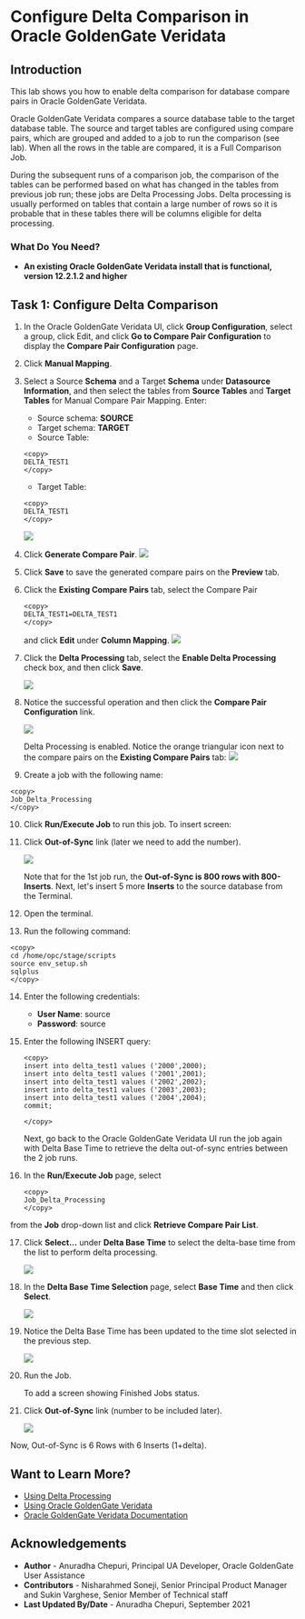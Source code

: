 # Configure Delta Comparison in Oracle GoldenGate Veridata

## Introduction
This lab shows you how to enable delta comparison for database compare pairs in Oracle GoldenGate Veridata.

Oracle GoldenGate Veridata compares a source database table to the target database table. The source and target tables are configured using compare pairs, which are grouped and added to a job to run the comparison (see lab). When all the rows in the table are compared, it is a Full Comparison Job.

During the subsequent runs of a comparison job, the comparison of the tables can be performed based on what has changed in the tables from previous job run; these jobs are Delta Processing Jobs. Delta processing is usually performed on tables that contain a large number of rows so it is probable that in these tables there will be columns eligible for delta processing.

### What Do You Need?

+ **An existing Oracle GoldenGate Veridata install that is functional, version 12.2.1.2 and higher**

## Task 1: Configure Delta Comparison

1. In the Oracle GoldenGate Veridata UI, click **Group Configuration**, select a group, click Edit, and click **Go to Compare Pair Configuration** to display the **Compare Pair Configuration** page.
2. Click **Manual Mapping**.
3. Select a Source **Schema** and a Target **Schema** under **Datasource Information**, and then select the tables from **Source Tables** and **Target Tables** for Manual Compare Pair Mapping.
Enter:
    * Source schema: **SOURCE**
    * Target schema: **TARGET**
    * Source Table:
    ```
    <copy>
    DELTA_TEST1
    </copy>

    ```
    * Target Table:
    ```
    <copy>
    DELTA_TEST1
    </copy>

    ```
    ![](./images/1DP.png " ")
4. Click **Generate Compare Pair**.
    ![](./images/2DP.png " ")
5. Click **Save** to save the generated compare pairs on the **Preview** tab.
6. Click the **Existing Compare Pairs** tab, select the Compare Pair
      ```
      <copy>
      DELTA_TEST1=DELTA_TEST1
      </copy>
      ```
      and click **Edit** under **Column Mapping**.
    ![](./images/3DP.png " ")

7.  Click the **Delta Processing** tab, select the **Enable Delta Processing** check box, and then click **Save**.

    ![](./images/3DP_selectEnableDelta.png " ")

8. Notice the successful operation and then click the **Compare Pair Configuration** link.

    ![](./images/5DP.png " ")

    Delta Processing is enabled. Notice the orange triangular icon next to the compare pairs on the **Existing Compare Pairs** tab:
    ![](./images/6DP.png " ")

9.  Create a job with the following name:
  ```
  <copy>
  Job_Delta_Processing
  </copy>

  ```
10. Click **Run/Execute Job** to run this job. To insert screen:

11. Click **Out-of-Sync** link (later we need to add the number).

     ![](./images/7DP.png " ")

    Note that for the 1st job run, the **Out-of-Sync is 800 rows with 800-Inserts**. Next, let's insert 5 more **Inserts** to the source database from the Terminal.

12. Open the terminal.
13. Run the following command:
  ```
  <copy>
  cd /home/opc/stage/scripts
  source env_setup.sh
  sqlplus
  </copy>

  ```
14. Enter the following credentials:
      * **User Name**: source
      * **Password**: source
15. Enter the following INSERT query:
      ```
      <copy>
      insert into delta_test1 values ('2000',2000);
      insert into delta_test1 values ('2001',2001);
      insert into delta_test1 values ('2002',2002);
      insert into delta_test1 values ('2003',2003);
      insert into delta_test1 values ('2004',2004);
      commit;

      </copy>
     ```
    Next, go back to the Oracle GoldenGate Veridata UI run the job again with Delta Base Time to retrieve the delta out-of-sync entries between the 2 job runs.

16.  In the **Run/Execute Job** page, select
      ```
      <copy>
      Job_Delta_Processing
      </copy>
      ```
from the **Job** drop-down list and click **Retrieve Compare Pair List**.

17. Click **Select...** under **Delta Base Time** to select the delta-base time from the list to perform delta processing.

      ![](./images/8DP.png " ")

18. In the **Delta Base Time Selection** page, select **Base Time** and then click **Select**.

      ![](./images/9DP.png " ")

19. Notice the Delta Base Time has been updated to the time slot selected in the previous step.

    ![](./images/10DP.png " ")

20. Run the Job.

    To add a screen showing Finished Jobs status.

21. Click **Out-of-Sync** link (number to be included later).    

      ![](./images/11DP.png " ")

Now, Out-of-Sync is 6 Rows with 6 Inserts (1+delta).

## Want to Learn More?
* [Using Delta Processing ](https://docs.oracle.com/en/middleware/goldengate/veridata/12.2.1.4/gvdug/configure-workflow-objects.html#GUID-02F4F2D3-2828-4504-8968-C87231752115)
* [Using Oracle GoldenGate Veridata](https://docs.oracle.com/en/middleware/goldengate/veridata/12.2.1.4/gvdug/intro-veridata.html#GUID-5E0D122D-913C-4307-97FB-DF815409FB14)
* [Oracle GoldenGate Veridata Documentation](https://docs.oracle.com/en/middleware/goldengate/veridata/index.html)


## Acknowledgements
* **Author** - Anuradha Chepuri, Principal UA Developer, Oracle GoldenGate User Assistance
* **Contributors** -  Nisharahmed Soneji, Senior Principal Product Manager and Sukin Varghese, Senior Member of Technical staff
* **Last Updated By/Date** - Anuradha Chepuri, September 2021

